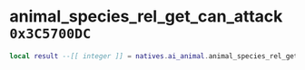 # animal_species_rel_get_can_attack `0x3C5700DC`

```lua
local result --[[ integer ]] = natives.ai_animal.animal_species_rel_get_can_attack(_unk0 --[[ integer ]], _unk1 --[[ integer ]])
```